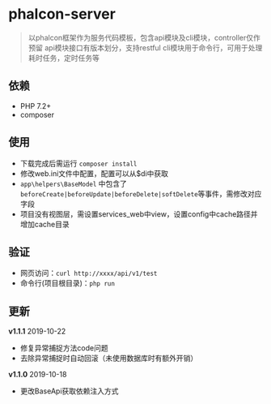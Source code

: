 # phalcon-server
> 以phalcon框架作为服务代码模板，包含api模块及cli模块，controller仅作预留
> api模块接口有版本划分，支持restful
> cli模块用于命令行，可用于处理耗时任务，定时任务等

## 依赖
- PHP 7.2+
- composer

## 使用
- 下载完成后需运行 `composer install`
- 修改web.ini文件中配置，配置可以从$di中获取
- `app\helpers\BaseModel` 中包含了 `beforeCreate|beforeUpdate|beforeDelete|softDelete`等事件，需修改对应字段
- 项目没有视图层，需设置services_web中view，设置config中cache路径并增加cache目录

## 验证
- 网页访问：`curl http://xxxx/api/v1/test`
- 命令行(项目根目录)：`php run`

## 更新
**v1.1.1** 2019-10-22
- 修复异常捕捉方法code问题
- 去除异常捕捉时自动回滚（未使用数据库时有额外开销）

**v1.1.0** 2019-10-18
- 更改BaseApi获取依赖注入方式